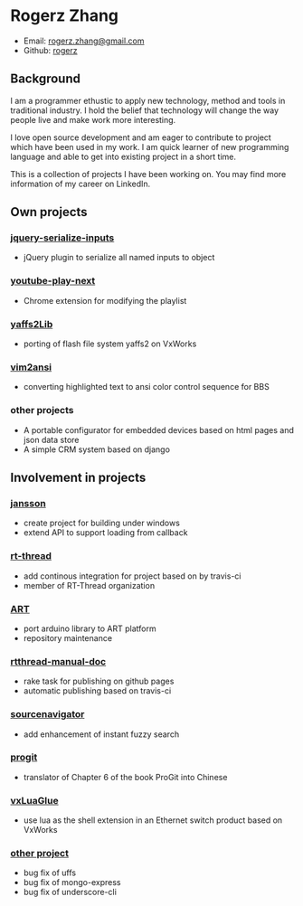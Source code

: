 # Rogerz Zhang

 * Email: <rogerz.zhang@gmail.com>
 * Github: [rogerz](https://github.com/rogerz)

## Background

I am a programmer ethustic to apply new technology, method and tools in traditional industry. I hold the belief that technology will change the way people live and make work more interesting.

I love open source development and am eager to contribute to project which have been used in my work. I am quick learner of new programming language and able to get into existing project in a short time.

This is a collection of projects I have been working on. You may find more information of my career on LinkedIn.

## Own projects

### [jquery-serialize-inputs](https://github.com/rogerz/jquery-serialize-inputs)

* jQuery plugin to serialize all named inputs to object

### [youtube-play-next](https://github.com/rogerz/youtube-play-next)

* Chrome extension for modifying the playlist

### [yaffs2Lib](https://github.com/rogerz/yaffs2Lib)

* porting of flash file system yaffs2 on VxWorks

### [vim2ansi](http://www.vim.org/scripts/script.php?script_id=1127)

* converting highlighted text to ansi color control sequence for BBS

### other projects

* A portable configurator for embedded devices based on html pages and json data store
* A simple CRM system based on django

## Involvement in projects

### [jansson](https://github.com/akheron/jansson/commits?author=rogerz)

* create project for building under windows
* extend API to support loading from callback

### [rt-thread](https://github.com/RT-Thread/rt-thread/commits?author=rogerz)

* add continous integration for project based on by travis-ci
* member of RT-Thread organization

### [ART](https://github.com/RT-Thread/ART/commits?author=rogerz)

* port arduino library to ART platform
* repository maintenance

### [rtthread-manual-doc](https://github.com/RT-Thread/rtthread-manual-doc/commits?author=rogerz)

* rake task for publishing on github pages
* automatic publishing based on travis-ci

### [sourcenavigator](https://github.com/rogerz/sourcenavigator)

* add enhancement of instant fuzzy search

### [progit](https://github.com/progit/progit/commits?author=rogerz)

* translator of Chapter 6 of the book ProGit into Chinese

### [vxLuaGlue](https://github.com/rogerz/vxLuaGlue)

* use lua as the shell extension in an Ethernet switch product based on VxWorks

### [other project](https://github.com/rogerz)

* bug fix of uffs
* bug fix of mongo-express
* bug fix of underscore-cli
